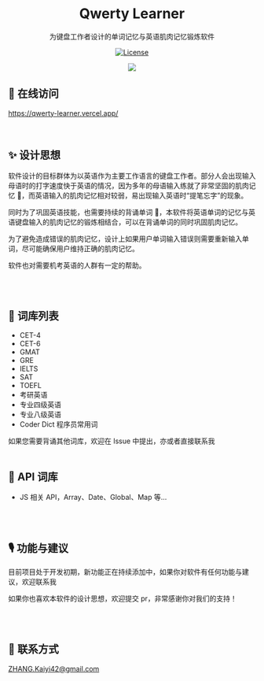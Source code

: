<h1 align="center">
  Qwerty Learner
</h1>

<p align="center">
  为键盘工作者设计的单词记忆与英语肌肉记忆锻炼软件
</p>

<p align="center">
  <a href="https://github.com/Kaiyiwing/qwerty-learner/blob/master/LICENSE"><img src="https://img.shields.io/npm/l/@headlessui/react.svg" alt="License"></a>
</p>

<div align=center>
<img  src="https://github.com/Kaiyiwing/qwerty-learner/blob/master/docs/Screenshot.png"/>
</div>

## 📸 在线访问

https://qwerty-learner.vercel.app/

<br />

## ✨ 设计思想

软件设计的目标群体为以英语作为主要工作语言的键盘工作者。部分人会出现输入母语时的打字速度快于英语的情况，因为多年的母语输入练就了非常坚固的肌肉记忆 💪，而英语输入的肌肉记忆相对较弱，易出现输入英语时“提笔忘字”的现象。

同时为了巩固英语技能，也需要持续的背诵单词 📕，本软件将英语单词的记忆与英语键盘输入的肌肉记忆的锻炼相结合，可以在背诵单词的同时巩固肌肉记忆。

为了避免造成错误的肌肉记忆，设计上如果用户单词输入错误则需要重新输入单词，尽可能确保用户维持正确的肌肉记忆。

软件也对需要机考英语的人群有一定的帮助。

<br />
<br />

## 📕 词库列表

- CET-4
- CET-6
- GMAT
- GRE
- IELTS
- SAT
- TOEFL
- 考研英语
- 专业四级英语
- 专业八级英语
- Coder Dict 程序员常用词

如果您需要背诵其他词库，欢迎在 Issue 中提出，亦或者直接联系我
<br />
<br />

## 📗 API 词库

- JS 相关 API，Array、Date、Global、Map 等...

<br />
<br />

## 🎙 功能与建议

目前项目处于开发初期，新功能正在持续添加中，如果你对软件有任何功能与建议，欢迎联系我

如果你也喜欢本软件的设计思想，欢迎提交 pr，非常感谢你对我们的支持！

<br />
<br />

## 📩 联系方式

ZHANG.Kaiyi42@gmail.com
